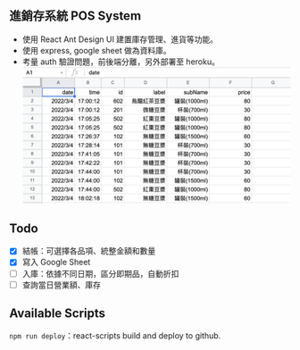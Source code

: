 ## 進銷存系統 POS System

- 使用 React Ant Design UI 建置庫存管理、進貨等功能。
- 使用 express, google sheet 做為資料庫。
- 考量 auth 驗證問題，前後端分離，另外部署至 heroku。
  ![google sheet](./src/static/sheet.png)

## Todo

- [x] 結帳：可選擇各品項、統整金額和數量
- [x] 寫入 Google Sheet
- [ ] 入庫：依據不同日期，區分即期品，自動折扣
- [ ] 查詢當日營業額、庫存

## Available Scripts

`npm run deploy`：react-scripts build and deploy to github.
